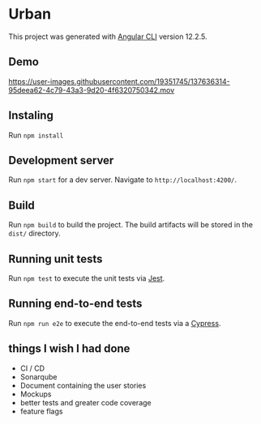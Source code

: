 # Urban

This project was generated with [Angular CLI](https://github.com/angular/angular-cli) version 12.2.5.

## Demo

https://user-images.githubusercontent.com/19351745/137636314-95deea62-4c79-43a3-9d20-4f6320750342.mov

## Instaling

Run `npm install`

## Development server

Run `npm start` for a dev server. Navigate to `http://localhost:4200/`.

## Build

Run `npm build` to build the project. The build artifacts will be stored in the `dist/` directory.

## Running unit tests

Run `npm test` to execute the unit tests via [Jest](https://jestjs.io/).

## Running end-to-end tests

Run `npm run e2e` to execute the end-to-end tests via a [Cypress](https://www.cypress.io/).

## things I wish I had done
- CI / CD
- Sonarqube
- Document containing the user stories
- Mockups
- better tests and greater code coverage
- feature flags

